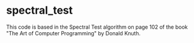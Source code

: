 # spectral_test
This code is based in the Spectral Test algorithm on page 102 of the book
"The Art of Computer Programming" by Donald Knuth. 